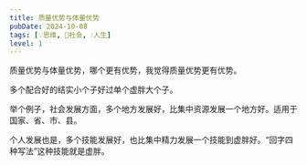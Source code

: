 ```yaml
---
title: 质量优势与体量优势
pubDate: 2024-10-08
tags: [💡思维, 👫社会, 💧人生]
level: 1
---
```


质量优势与体量优势，哪个更有优势，我觉得质量优势更有优势。

多个配合好的结实小个子好过单个虚胖大个子。

举个例子，社会发展方面，多个地方发展好，比集中资源发展一个地方好。适用于国家、省、市、县。

个人发展也是，多个技能发展好，也比集中精力发展一个技能到虚胖好。“回字四种写法”这种技能就是虚胖。
